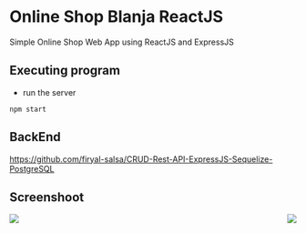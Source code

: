 # Online Shop Blanja ReactJS 
Simple Online Shop Web App using ReactJS and ExpressJS

## Executing program

* run the server
```
npm start
```

## BackEnd

https://github.com/firyal-salsa/CRUD-Rest-API-ExpressJS-Sequelize-PostgreSQL

## Screenshoot

<img src="https://res.cloudinary.com/dvehyvk3d/image/upload/v1631118488/samples/blanja/signup_lf9lj6.png" align="left" >
<img src="https://res.cloudinary.com/dvehyvk3d/image/upload/v1631834782/users/Untitled_design_g2eodz.png" align="right" >
